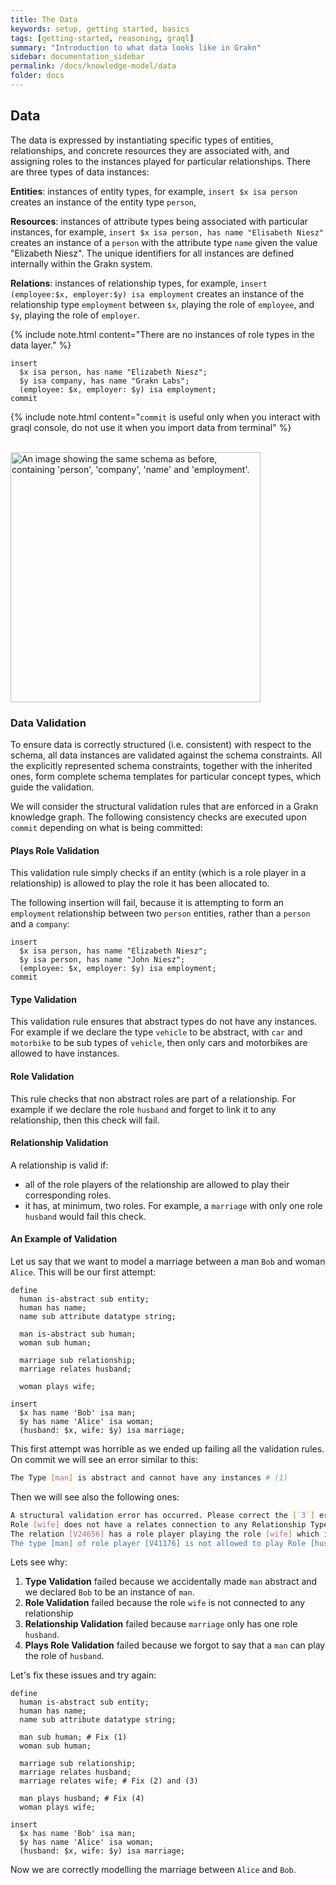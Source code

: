 ```yaml
---
title: The Data
keywords: setup, getting started, basics
tags: [getting-started, reasoning, graql]
summary: "Introduction to what data looks like in Grakn"
sidebar: documentation_sidebar
permalink: /docs/knowledge-model/data
folder: docs
---
```


## Data

The data is expressed by instantiating specific types of entities, relationships, and concrete resources they are associated with, and assigning roles to the instances played for particular relationships. There are three types of data instances:

**Entities**: instances of entity types, for example, `insert $x isa person` creates an instance of the entity type `person`,

**Resources**: instances of attribute types being associated with particular instances, for example, `insert $x isa person, has name "Elisabeth Niesz"` creates an instance of a `person` with the attribute type `name` given the value "Elizabeth Niesz". The unique identifiers for all instances are defined internally within the Grakn system.

**Relations**: instances of relationship types, for example, `insert (employee:$x, employer:$y) isa employment` creates an instance of the relationship type `employment` between `$x`, playing the role of `employee`, and `$y`, playing the role of `employer`.

{% include note.html content="There are no instances of role types in the data layer." %}

```lang-graql-test-ignore
insert
  $x isa person, has name "Elizabeth Niesz";
  $y isa company, has name "Grakn Labs";
  (employee: $x, employer: $y) isa employment;
commit
```

{% include note.html content="`commit` is useful only when you interact with graql console, do not use it when you import data from terminal" %}

<br /> <img src="/images/knowledge-model7.png" style="width: 400px;" alt="
An image showing the same schema as before, containing 'person', 'company', 'name' and 'employment'.
"/> <br />


### Data Validation

To ensure data is correctly structured (i.e. consistent) with respect to the schema, all data instances are validated against the schema constraints. All the explicitly represented schema constraints, together with the inherited ones, form complete schema templates for particular concept types, which guide the validation.

We will consider the structural validation rules that are enforced in a Grakn knowledge graph. The following consistency checks are executed upon `commit` depending on what is being committed:

#### Plays Role Validation

This validation rule simply checks if an entity (which is a role player in a relationship) is allowed to play the role it has been allocated to.

The following insertion will fail, because it is attempting to form an `employment` relationship between two `person` entities, rather than a `person` and a `company`:

```lang-graql-test-ignore
insert
  $x isa person, has name "Elizabeth Niesz";
  $y isa person, has name "John Niesz";
  (employee: $x, employer: $y) isa employment;
commit
```


#### Type Validation

This validation rule ensures that abstract types do not have any instances. For example if we declare the type `vehicle` to be abstract, with `car` and `motorbike` to be sub types of `vehicle`, then only cars and motorbikes are allowed to have instances.

#### Role Validation

This rule checks that non abstract roles are part of a relationship. For example if we declare the role `husband` and forget to link it to any relationship, then this check will fail.

#### Relationship Validation

A relationship is valid if:

* all of the role players of the relationship are allowed to play their corresponding roles.
* it has, at minimum, two roles. For example, a `marriage` with only one role `husband` would fail this check.

#### An Example of Validation

Let us say that we want to model a marriage between a man `Bob` and woman `Alice`.
This will be our first attempt:

<!-- This example is meant to fail TODO: Make this only parse, not execute -->
```lang-graql-test-ignore
define
  human is-abstract sub entity;
  human has name;
  name sub attribute datatype string;

  man is-abstract sub human;
  woman sub human;

  marriage sub relationship;
  marriage relates husband;

  woman plays wife;

insert
  $x has name 'Bob' isa man;
  $y has name 'Alice' isa woman;
  (husband: $x, wife: $y) isa marriage;
```

This first attempt was horrible as we ended up failing all the validation rules.
On commit we will see an error similar to this:

```bash
The Type [man] is abstract and cannot have any instances # (1)
```

Then we will see also the following ones:

```bash
A structural validation error has occurred. Please correct the [`3`] errors found.
Role [wife] does not have a relates connection to any Relationship Type. # (2)
The relation [V24656] has a role player playing the role [wife] which it's type [marriage] is not connecting to via a relates connection # (3)
The type [man] of role player [V41176] is not allowed to play Role [husband] # (4)
```

Lets see why:

1. **Type Validation** failed because we accidentally made `man` abstract and we declared `Bob` to be an instance of `man`.
2. **Role Validation** failed because the role `wife` is not connected to any relationship
3. **Relationship Validation** failed because `marriage` only has one role `husband`.
4. **Plays Role Validation** failed because we forgot to say that a `man` can play the role of `husband`.

Let's fix these issues and try again:

```lang-graql
define
  human is-abstract sub entity;
  human has name;
  name sub attribute datatype string;

  man sub human; # Fix (1)
  woman sub human;

  marriage sub relationship;
  marriage relates husband;
  marriage relates wife; # Fix (2) and (3)

  man plays husband; # Fix (4)
  woman plays wife;

insert
  $x has name 'Bob' isa man;
  $y has name 'Alice' isa woman;
  (husband: $x, wife: $y) isa marriage;
```

Now we are correctly modelling the marriage between `Alice` and `Bob`.
